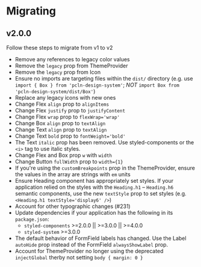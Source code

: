 # Migrating

## v2.0.0

Follow these steps to migrate from v1 to v2

- Remove any references to legacy color values
- Remove the `legacy` prop from ThemeProvider
- Remove the `legacy` prop from Icon
- Ensure no imports are targeting files within the `dist/` directory (e.g. use `import { Box } from 'pcln-design-system'`; _NOT_ `import Box from 'pcln-design-system/dist/Box'`)
- Replace any legacy icons with new ones
- Change Flex `align` prop to `alignItems`
- Change Flex `justify` prop to `justifyContent`
- Change Flex `wrap` prop to `flexWrap='wrap'`
- Change Box `align` prop to `textAlign`
- Change Text `align` prop to `textAlign`
- Change Text `bold` prop to `fontWeight='bold'`
- The Text `italic` prop has been removed. Use styled-components or the `<i>` tag to use italic styles.
- Change Flex and Box prop `w` with `width`
- Change Button `fullWidth` prop to `width={1}`
- If you're using the `customBreakpoints` prop in the ThemeProvider, ensure the values in the array are strings with `em` units
- Ensure Heading component has appropriately set styles. If your application relied on the styles with the `Heading.h1` – `Heading.h6` semantic components, use the new `textStyle` prop to set styles (e.g. `<Heading.h1 textStyle='display6' />`)
- Account for other typographic changes (#231)
- Update dependencies if your application has the following in its `package.json`:
  - `styled-components` >=2.0.0 || >=3.0.0 || >=4.0.0
  - `styled-system` >=3.0.0
- The default behavior of FormField labels has changed. Use the Label `autoHide` prop instead of the FormField `alwaysShowLabel` prop.
- Account for ThemeProvider no longer using the deprecated `injectGlobal` therby not setting `body { margin: 0 }`
